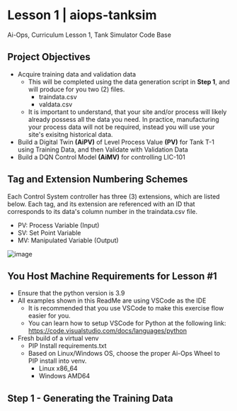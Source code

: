 # Lesson 1 | aiops-tanksim
Ai-Ops, Curriculum Lesson 1, Tank Simulator Code Base

## Project Objectives
- Acquire training data and validation data
  - This will be completed using the data generation script in **Step 1**, and will produce for you two (2) files.
    - traindata.csv
    - valdata.csv
  - It is important to understand, that your site and/or process will likely already possess all the data you need. In practice, manufacturing your process data will not be required, instead you will use your site's exisitng historical data.
- Build a Digital Twin **(AiPV)** of Level Process Value **(PV)** for Tank T-1 using Training Data, and then Validate with Validation Data
- Build a DQN Control Model **(AiMV)** for controlling LIC-101

## Tag and Extension Numbering Schemes
Each Control System controller has three (3) extensions, which are listed below.  Each tag, and its extension are referenced with an ID that corresponds to its data's column number in the traindata.csv file.
- PV: Process Variable (Input)
- SV: Set Point Variable
- MV: Manipulated Variable (Output)

![image](https://user-images.githubusercontent.com/84361913/196509969-769c6c33-8a7b-48b0-a4b8-87d3fbdaea4a.png)

## You Host Machine Requirements for Lesson #1
- Ensure that the python version is 3.9
- All examples shown in this ReadMe are using VSCode as the IDE
  - It is recommended that you use VSCode to make this exercise flow easier for you.
  - You can learn how to setup VSCode for Python at the following link: https://code.visualstudio.com/docs/languages/python
- Fresh build of a virtual venv
  - PIP Install requirements.txt
  - Based on Linux/Windows OS, choose the proper Ai-Ops Wheel to PIP install into venv.
    - Linux x86_64
    - Windows AMD64

## Step 1 - Generating the Training Data
